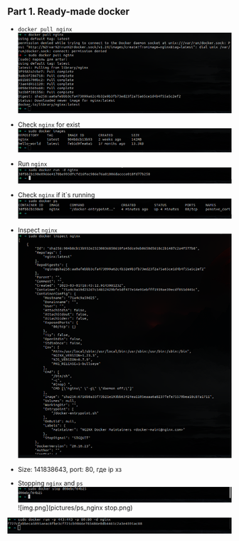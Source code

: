 ## Part 1. Ready-made docker

- `docker pull nginx`
![img.png](pictures/pull_nginx.png)


- Check `nginx` for exist
![img.png](pictures/check_image_nginx.png)


- Run `nginx`
![img.png](pictures/run_nginx.png)


- Check `nginx` if it`s running
![img.png](pictures/ps_nginx.png)


- Inspect `nginx`
![img.png](pictures/inspect_nginx.png)

- Size: 141838643, port: 80, где ip хз


- Stopping `nginx` and `ps`
![img.png](pictures/stop.png)
![img.png](pictures/ps_nginx stop.png)


![img.png](pictures/mapping.png)
